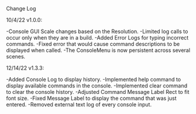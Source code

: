 Change Log

10/4/22 v1.0.0:

-Console GUI Scale changes based on the Resolution.
-Limited log calls to occur only when they are in a build.
-Added Error Logs for typing incorrect commands.
-Fixed error that would cause command descriptions to be displayed when called.
-The ConsoleMenu is now persistent across several scenes.

12/14/22 v1.3.3:

-Added Console Log to display history.
-Implemented help command to display available commands in the console.
-Implemented clear command to clear the console history.
-Adjusted Command Message Label Rect to fit font size.
-Fixed Message Label to display the command that was just entered.
-Removed external text log of every console input.